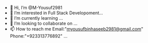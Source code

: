 - 👋 Hi, I’m @M-Yousuf2981
- 👀 I’m interested in Full Stack Developoment...
- 🌱 I’m currently learning  ...
- 💞️ I’m looking to collaborate on ...
- 📫 How to reach me Email:"myousufbinhaseeb2981@gmail.com" Phone:"+923313776892"  ...

<!---
M-Yousuf2981/M-Yousuf2981 is a ✨ special ✨ repository because its `README.md` (this file) appears on your GitHub profile.
You can click the Preview link to take a look at your changes.
--->
